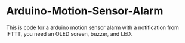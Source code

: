 # Arduino-Motion-Sensor-Alarm
This is code for a arduino motion sensor alarm with a notification from IFTTT, you need an OLED screen, buzzer, and LED.
